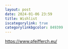 ```yaml
---
layout: post
date: 2024-01-06 23:59
title: Wishlist
iscategorylink: true
categorylinkbgcolor: 849399
---
```


https://www.pfeifferch.eu/
